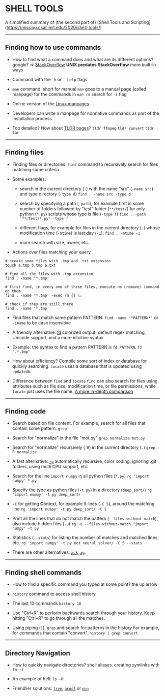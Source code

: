 # SHELL TOOLS

A simplified summary of (the second part of) [Shell Tools and Scripting] (https://missing.csail.mit.edu/2020/shell-tools/)

---
## Finding how to use commands
* How to find what a command does and what are its different options? 
  google? => [StackOverflow](http://stackoverflow.com/)
  **UNIX predates StackOverflow**
  more built-in ways

* Command with the `-h` or `--help` flags
* `man` command: short for manual
  `man` goes to a manual page (called manpage) for the commands
  in `man rm` search for `-i` flag
  
* Online version of the [Linux manpages](https://man7.org/linux/man-pages/)
* Developers can write a manpage for nonnative commands as part of the installation process.

* Too detailed? How about [TLDR pages](https://tldr.sh/)?
`tldr ffmpeg`
`tldr convert`
`tldr tar`

---
## Finding files
* Finding files or directories. 
`find` command to recursively search for files matching some criteria.

* Some examples:
  * search in the current directory (`.`) with the name "src" (`-name src`) and type directory (`-type d`)
  `find . -name src -type d`

  * search by specifying a path (`-path`), for example first in some number of folders followed by "test" folder (`**/test/`) for only python (`*.py`) scripts whose type is file (`-type f`)
  `find . -path '**/test/*.py' -type f`

  * different flags, for example for files in the current directory (`.`) whose modification time (`-mtime`) is last day (`-1`).
  `find . -mtime -1`

  * more search with size, owner, etc.

* Actions over files matching your query
```
# create some files with .tmp and .txt extension
touch a.tmp b.tmp a.txt

# find all the files with .tmp extension
find . -name '*.tmp'

# first find, in every one of these files, execute rm (remove) command on them
find . -name '*.tmp' -exec rm {} \;

# check if they are still there
find . -name '*.tmp'
```
* Find files that match some pattern PATTERN: 
  `find -name '*PATTERN*'` 
  or `-iname` to be case insensitive 

* A friendly alternative: [fd](https://github.com/sharkdp/fd)
colorized output, default regex matching, Unicode support, and a more intuitive syntax.

* Example: the syntax to find a pattern PATTERN is `fd PATTERN`.
`fd ".*.tmp"`

* How about efficiency? 
Compile some sort of index or database for quickly searching. 
`locate` uses a database that is updated using `updatedb`. 

* Difference between `find` and `locate`
`find` can also search for files using attributes such as file size, modification time, or file permissions, while `locate` just uses the file name.
[A more in-depth comparison](https://unix.stackexchange.com/questions/60205/locate-vs-find-usage-pros-and-cons-of-each-other)

---
## Finding code
* Search based on file content. 
For example, search for all files that contain some pattern: `grep`

* Search for "normalize" in the file "mot.py"
`grep normalize mot.py`

* Search for "normalize" recursively (`-R`) in the current directory (`.`)
`grep -R normalize .`

* A fast alternative: [`rg`](https://github.com/BurntSushi/ripgrep)
automatically recursive, color coding, ignoring .git folders, using multi CPU support, etc.

* Search for the line `import numpy` in all python files (`*.py`)
`rg 'import numpy' *.py`

* Specify the type as python files (`-t py`) in a directory (`deep_sort/`)
`rg 'import numpy' -t py deep_sort/`

* `-C` for getting **C**ontext, for example 5 lines (`-C 5`),  around the matching line
`rg 'import numpy' -t py deep_sort/ -C 5`

* Print all the lines that do not match the pattern (`--files-without-match`), also include hidden files (`-u`)
`rg -u --files-without-match "import numpy" -t py`

* Statistics (`--stats`) for listing the number of matches and matched lines, etc.
`rg 'import numpy' -t py mot_neural_solver/ -C 5 --stats`

* There are other alternatives: [`ack`](https://beyondgrep.com/), [`ag`](https://github.com/ggreer/the_silver_searcher). 

---
## Finding shell commands
* How to find a specific command you typed at some point?
the up arrow

* `history` command to access shell history

* The last 10 commands
`history 10`

* Use "Ctrl+R" to perform backwards search through your history.
Keep hitting "Ctrl+R" to go through all the matches.

* Using piping (`|`), `grep` and search for patterns in the history
For example, for commands that contain "convert".
`history | grep convert` 


---
## Directory Navigation
* How to quickly navigate directories? 
shell aliases, creating symlinks with `ln -s`

* An example of hell: `ls -R`

* Friendlier solutions: [`tree`](https://linux.die.net/man/1/tree), [`broot`](https://github.com/Canop/broot) or [`nnn`](https://github.com/jarun/nnn)


